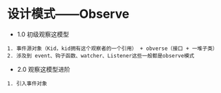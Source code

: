 # 设计模式——Observe

* 1.0 初级观察这模型
```
1. 事件源对象（Kid，kid拥有这个观察者的一个引用） + obverse（接口 + 一堆子类）
2. 涉及到 event、钩子函数、watcher、Listener这些一般都是observe模式
```
* 2.0 观察这模型进阶
```
1. 引入事件对象
```